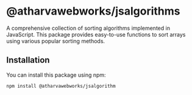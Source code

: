 # @atharvawebworks/jsalgorithms

A comprehensive collection of sorting algorithms implemented in JavaScript. This package provides easy-to-use functions to sort arrays using various popular sorting methods.

## Installation

You can install this package using npm:

```bash
npm install @atharvawebworks/jsalgorithm
